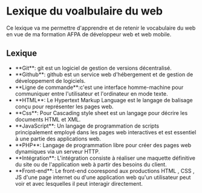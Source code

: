 # Lexique du voalbulaire du web


Ce lexique va me permettre d'apprendre et de retenir le vocabulaire
du web en vue de ma formation AFPA de développeur web et web mobile.

## Lexique

<ul>
<li>**Git**: git est un logiciel de gestion de versions décentralisé.</li>

<li>**Github**: github est un service web d'hébergement et de gestion de 
développement de logiciels.</li>

<li>**Ligne de commande**:c'est une interface homme-machine pour communiquer
entre l'utilisateur et l'ordinateur en mode texte.</li>

<li>**HTML**: Le Hypertext Markup Language est le langage de balisage conçu pour
représenter les pages web.</li>

<li>**Css**: Pour Cascading style sheet est un langage pour décrire les 
documents HTML et XML.</li>

<li>**JavaScript**: Un langage de programmation de scripts principalement
employé dans les pages web interactives et est essentiel à une partie 
des applications web.</li>

<li>**PHP**: Langage de programmation libre pour créer des pages web
 dynamiques via un serveur HTTP.</li>

<li>**Intégration**: L'intégration consiste à réaliser une maquette
définitive du site ou de l'application web à partir des besoins du client.</li>

<li>**Front-end**: Le front-end coorespond aux productions HTML , CSS , JS
d'une page internet ou d'une application web qu'un utilisateur peut voir
et avec lesquelles il peut interagir directement.</li>


</ul>
